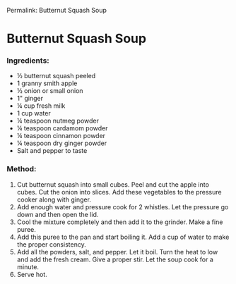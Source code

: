 Permalink: Butternut Squash Soup

# Butternut Squash Soup

### Ingredients:
* ½ butternut squash peeled
* 1 granny smith apple
* ½ onion or small onion 
* 1" ginger
* ¼ cup fresh milk
* 1 cup water
* ¼ teaspoon nutmeg powder
* ¼ teaspoon cardamom powder
* ¼ teaspoon cinnamon powder
* ¼ teaspoon dry ginger powder
* Salt and pepper to taste

### Method: 
1. Cut butternut squash into small cubes. Peel and cut the apple into cubes. Cut the onion into slices. Add these vegetables to the pressure cooker along with ginger. 
2. Add enough water and pressure cook for 2 whistles. Let the pressure go down and then open the lid. 
3. Cool the mixture completely and then add it to the grinder. Make a fine puree. 
4. Add this puree to the pan and start boiling it. Add a cup of water to make the proper consistency. 
5. Add  all the powders, salt, and pepper. Let it boil. Turn the heat to low and add the fresh cream. Give a proper stir. Let the soup cook for a minute. 
6. Serve hot.

